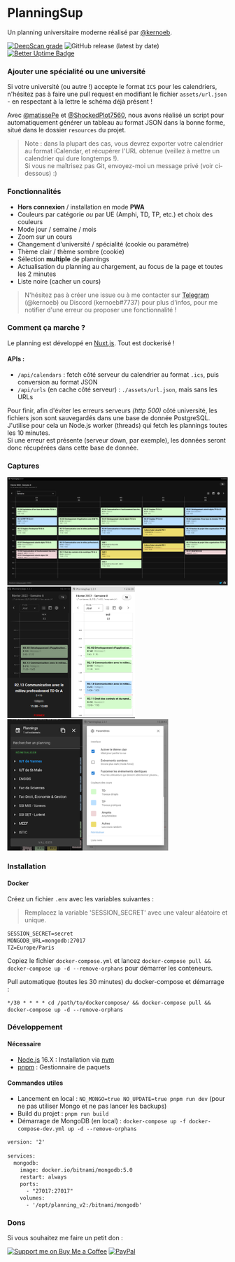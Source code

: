 # PlanningSup

Un planning universitaire moderne réalisé par [@kernoeb](https://github.com/kernoeb).  

[![DeepScan grade](https://deepscan.io/api/teams/12018/projects/14979/branches/290903/badge/grade.svg)](https://deepscan.io/dashboard#view=project&tid=12018&pid=14979&bid=290903)
![GitHub release (latest by date)](https://img.shields.io/github/v/release/kernoeb/planningsup)
[![Better Uptime Badge](https://betteruptime.com/status-badges/v1/monitor/cg82.svg)](https://betteruptime.com/?utm_source=status_badge)

### Ajouter une spécialité ou une université

Si votre université (ou autre !) accepte le format `ICS` pour les calendriers, n'hésitez pas à faire une pull request en modifiant le fichier `assets/url.json` - en respectant à la lettre le schéma déjà présent !

Avec [@matissePe](https://github.com/matissePe) et [@ShockedPlot7560](https://github.com/ShockedPlot7560), nous avons réalisé un script pour automatiquement générer un tableau au format JSON dans la bonne forme, situé dans le dossier `resources` du projet.

> Note : dans la plupart des cas, vous devrez exporter votre calendrier au format iCalendar, et récupérer l'URL obtenue (veillez à mettre un calendrier qui dure longtemps !).  
> Si vous ne maîtrisez pas Git, envoyez-moi un message privé (voir ci-dessous) :)

### Fonctionnalités

- **Hors connexion** / installation en mode **PWA**
- Couleurs par catégorie *ou* par UE (Amphi, TD, TP, etc.) et choix des couleurs
- Mode jour / semaine / mois
- Zoom sur un cours
- Changement d'université / spécialité (cookie ou paramètre)
- Thème clair / thème sombre (cookie)
- Sélection **multiple** de plannings
- Actualisation du planning au chargement, au focus de la page et toutes les 2 minutes
- Liste noire (cacher un cours)

> N'hésitez pas à créer une issue ou à me contacter sur [Telegram](https://t.me/kernoeb) (@kernoeb) ou Discord (kernoeb#7737) pour plus d'infos, pour me notifier d'une erreur ou proposer une fonctionnalité !

### Comment ça marche ?

Le planning est développé en [Nuxt.js](https://nuxtjs.org/). Tout est dockerisé !

#### APIs :

- `/api/calendars` : fetch côté serveur du calendrier au format `.ics`, puis conversion au format JSON
- `/api/urls` (en cache côté serveur) : `./assets/url.json`, mais sans les URLs

Pour finir, afin d'éviter les erreurs serveurs *(http 500)* côté université, les fichiers json sont sauvegardés dans une base de donnée PostgreSQL. J'utilise pour cela un Node.js worker (threads) qui fetch les plannings toutes les 10 minutes.  
Si une erreur est présente (serveur down, par exemple), les données seront donc récupérées dans cette base de donnée.

### Captures

![desktop](img/desktop.png)  
<img src="img/phone1.png" height="300" /><img src="img/phone4.png" height="300"/>
<br>
<img src="img/phone2.png" height="300" /><img src="img/phone3.png" height="300"/>
<br>

### Installation

#### Docker

Créez un fichier `.env` avec les variables suivantes :  

> Remplacez la variable 'SESSION_SECRET' avec une valeur aléatoire et unique.

```
SESSION_SECRET=secret
MONGODB_URL=mongodb:27017
TZ=Europe/Paris
```

Copiez le fichier `docker-compose.yml` et lancez `docker-compose pull && docker-compose up -d --remove-orphans` pour démarrer les conteneurs.

Pull automatique (toutes les 30 minutes) du docker-compose et démarrage :
```
*/30 * * * * cd /path/to/dockercompose/ && docker-compose pull && docker-compose up -d --remove-orphans
```

### Développement

#### Nécessaire

- [Node.js](https://github.com/nodejs/node) 16.X : Installation via [nvm](https://github.com/nvm-sh/nvm)
- [pnpm](https://pnpm.io/) : Gestionnaire de paquets

#### Commandes utiles

- Lancement en local : `NO_MONGO=true NO_UPDATE=true pnpm run dev` (pour ne pas utiliser Mongo et ne pas lancer les backups)
- Build du projet : `pnpm run build`
- Démarrage de MongoDB (en local) : `docker-compose up -f docker-compose-dev.yml up -d --remove-orphans`

```
version: '2'

services:
  mongodb:
    image: docker.io/bitnami/mongodb:5.0
    restart: always
    ports:
      - "27017:27017"
    volumes:
      - '/opt/planning_v2:/bitnami/mongodb'
```

### Dons

Si vous souhaitez me faire un petit don :

[![Support me on Buy Me a Coffee](https://img.shields.io/badge/Support%20me-☕-orange.svg?style=for-the-badge&label=Buy%20me%20a%20coffee)](https://www.buymeacoffee.com/kernoeb) [![PayPal](https://img.shields.io/badge/Donate-💵-yellow.svg?style=for-the-badge&label=PayPal)](https://www.paypal.com/paypalme/kernoeb)

